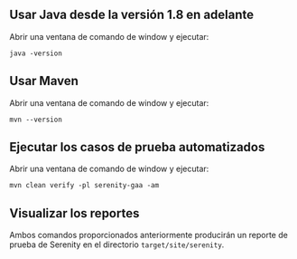 ## Usar Java desde la versión 1.8 en adelante

Abrir una ventana de comando de window y ejecutar:

    java -version 

## Usar Maven

Abrir una ventana de comando de window y ejecutar:

    mvn --version 

## Ejecutar los casos de prueba automatizados

Abrir una ventana de comando de window y ejecutar:

    mvn clean verify -pl serenity-gaa -am
    
## Visualizar los reportes

Ambos comandos proporcionados anteriormente producirán un reporte de prueba de Serenity en el directorio `target/site/serenity`.

